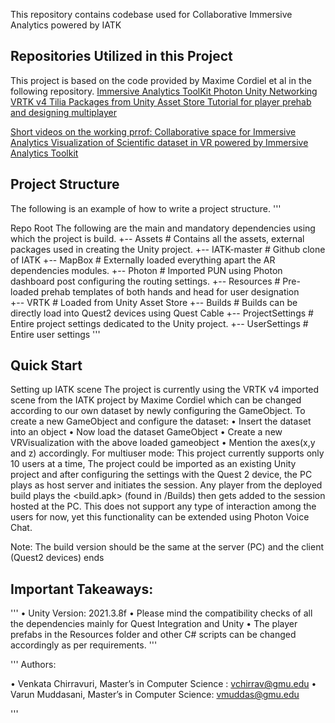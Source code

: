 This repository contains codebase used for Collaborative Immersive Analytics powered by IATK

## Repositories Utilized in this Project

This project is based on the code provided by Maxime Cordiel et al in the following repository.
<a href="https://github.com/MaximeCordeil/IATK"> Immersive Analytics ToolKit
<a href="https://www.photonengine.com/pu"> Photon Unity Networking
<a href="https://assetstore.unity.com/packages/tools/integration/vrtk-virtual-reality-toolkit-vr-toolkit-64131"> VRTK v4 Tilia Packages from Unity Asset Store
<a href="https://github.com/ValemVR"> Tutorial for player prehab and designing multiplayer

Short videos on the working prrof:
<a href="https://www.youtube.com/shorts/seVoeseLqx0"> Collaborative space for Immersive Analytics
<a href="https://www.youtube.com/shorts/_KMaJ9v_KLw"> Visualization of Scientific dataset in VR powered by Immersive Analytics Toolkit
</a>

## Project Structure
The following is an example of how to write a project structure.
'''

Repo Root
The following are the main and mandatory dependencies using which the project is build.
+-- Assets           # Contains all the assets, external packages used in creating the Unity project.
	+-- IATK-master    # Github clone of IATK
+-- MapBox          # Externally loaded everything apart the AR dependencies modules.
+-- Photon       # Imported PUN using Photon dashboard post configuring the routing settings.
+-- Resources     # Pre-loaded prehab templates of both hands and head for user designation  
+-- VRTK          # Loaded from Unity Asset Store
+-- Builds             # Builds can be directly load into Quest2 devices using Quest Cable 
+-- ProjectSettings   # Entire project settings dedicated to the Unity project.
 +-- UserSettings       # Entire user settings
 '''

## Quick Start
Setting up IATK scene
The project is currently using the VRTK v4 imported scene from the IATK project by Maxime Cordiel which can be changed according to our own dataset by newly configuring the GameObject.
To create a new GameObject and configure the dataset:
•	Insert the dataset into an object
•	Now load the dataset GameObject
•	Create a new VRVisualization with the above loaded gameobject
•	Mention the axes(x,y and z) accordingly.
For multiuser mode:
This project currently supports only 10 users at a time,
The project could be imported as an existing Unity project and after configuring the settings with the Quest 2 device, the PC plays as host server and initiates the session. Any player from the deployed build plays the <build.apk> (found in /Builds) then gets added to the session hosted at the PC.
This does not support any type of interaction among the users for now, yet this functionality can be extended using Photon Voice Chat.

Note: The build version should be the same at the server (PC) and the client (Quest2 devices) ends

## Important Takeaways:
'''
•	Unity Version: 2021.3.8f
•	Please mind the compatibility checks of all the dependencies mainly for Quest Integration and Unity
•	The player prefabs in the Resources folder and other C# scripts can be changed accordingly as per requirements.
'''

'''
Authors:

•	Venkata Chirravuri, Master’s in Computer Science : vchirrav@gmu.edu
•	Varun Muddasani, Master’s in Computer Science: vmuddas@gmu.edu

'''